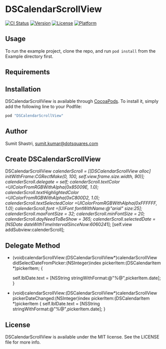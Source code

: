 # DSCalendarScrollView

[![CI Status](http://img.shields.io/travis/admin/DSCalendarScrollView.svg?style=flat)](https://travis-ci.org/admin/DSCalendarScrollView)
[![Version](https://img.shields.io/cocoapods/v/DSCalendarScrollView.svg?style=flat)](http://cocoapods.org/pods/DSCalendarScrollView)
[![License](https://img.shields.io/cocoapods/l/DSCalendarScrollView.svg?style=flat)](http://cocoapods.org/pods/DSCalendarScrollView)
[![Platform](https://img.shields.io/cocoapods/p/DSCalendarScrollView.svg?style=flat)](http://cocoapods.org/pods/DSCalendarScrollView)

## Usage

To run the example project, clone the repo, and run `pod install` from the Example directory first.

## Requirements

## Installation

DSCalendarScrollView is available through [CocoaPods](http://cocoapods.org). To install
it, simply add the following line to your Podfile:

```ruby
pod "DSCalendarScrollView"
```

## Author

Sumit Shastri, sumit.kumar@dotsquares.com


## Create DSCalendarScrollView 

DSCalendarScrollView *calenderScroll = [[DSCalendarScrollView alloc] initWithFrame:CGRectMake(0, 100, self.view.frame.size.width, 90)];
calenderScroll.delegate = self;
calenderScroll.textColor =UIColorFromRGBWithAlpha(0x85009E, 1.0);
calenderScroll.textHighlightedColor =UIColorFromRGBWithAlpha(0xC800D2, 1.0);
calenderScroll.textSelectedColor =UIColorFromRGBWithAlpha(0xFFFFFF, 1.0);
calenderScroll.font =[UIFont fontWithName:@"arial" size:25];
calenderScroll.maxFontSize = 32;
calenderScroll.minFontSize = 20;
calenderScroll.dayNeedToBeShow = 365;
calenderScroll.selectedDate = [NSDate dateWithTimeIntervalSinceNow:60*60*24*1];
[self.view addSubview:calenderScroll];


## Delegate Method 

- (void)calendarScrollView:(DSCalendarScrollView*)calendarScrollView  didSelectDateFromPicker:(NSInteger)index pickerItem:(DSCalendarItem *)pickerItem;
{

    self.lblDate.text = [NSString stringWithFormat:@"%@",pickerItem.date];
}

- (void)calendarScrollView:(DSCalendarScrollView*)calendarScrollView  pickerDateChanged:(NSInteger)index pickerItem:(DSCalendarItem *)pickerItem
{
    self.lblDate.text = [NSString stringWithFormat:@"%@",pickerItem.date];
}


## License

DSCalendarScrollView is available under the MIT license. See the LICENSE file for more info.
